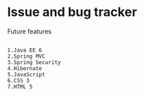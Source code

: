 Issue and bug tracker
==============
Future features
<pre><code>
1.Java EE 6
2.Spring MVC
3.Spring Security
4.Hibernate
5.JavaScript
6.CSS 3
7.HTML 5
</code></pre>
